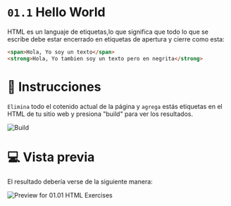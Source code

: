 # `01.1` Hello World

HTML es un languaje de etiquetas,lo que significa que todo lo que se escribe debe estar encerrado en etiquetas de apertura y cierre como esta:

```html
<span>Hola, Yo soy un texto</span>
<strong>Hola, Yo tambien soy un texto pero en negrita</strong>
```

# 📝 Instrucciones

`Elimina` todo el cotenido actual de la página y `agrega` estás etiquetas en el HTML de tu sitio web y presiona "build" para ver los resultados.

![Build](https://github.com/developersIQ/html-tutorial-exercises-course/blob/master/.learn/assets/build.png?raw=true)

# 💻 Vista previa

El resultado debería verse de la siguiente manera:

![Preview for 01.01 HTML Exercises](https://github.com/developersIQ/html-tutorial-exercises-course/blob/master/.learn/assets/Screen%20Shot%202020-02-25%20at%207.55.53%20PM.png?raw=true)
